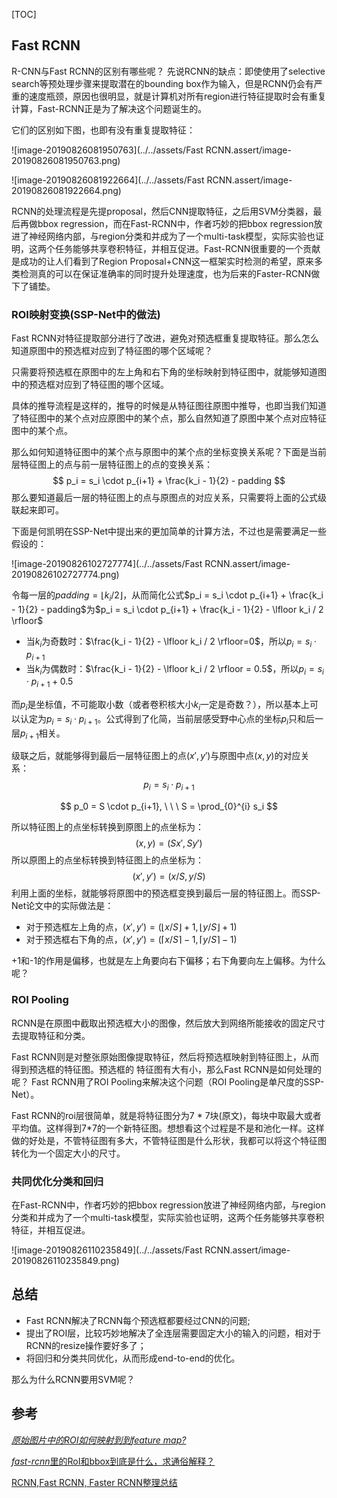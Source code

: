 [TOC]

## Fast RCNN

R-CNN与Fast RCNN的区别有哪些呢？
先说RCNN的缺点：即使使用了selective search等预处理步骤来提取潜在的bounding box作为输入，但是RCNN仍会有严重的速度瓶颈，原因也很明显，就是计算机对所有region进行特征提取时会有重复计算，Fast-RCNN正是为了解决这个问题诞生的。



它们的区别如下图，也即有没有重复提取特征：

![image-20190826081950763](../../assets/Fast RCNN.assert/image-20190826081950763.png)

![image-20190826081922664](../../assets/Fast RCNN.assert/image-20190826081922664.png)





RCNN的处理流程是先提proposal，然后CNN提取特征，之后用SVM分类器，最后再做bbox regression，而在Fast-RCNN中，作者巧妙的把bbox regression放进了神经网络内部，与region分类和并成为了一个multi-task模型，实际实验也证明，这两个任务能够共享卷积特征，并相互促进。Fast-RCNN很重要的一个贡献是成功的让人们看到了Region Proposal+CNN这一框架实时检测的希望，原来多类检测真的可以在保证准确率的同时提升处理速度，也为后来的Faster-RCNN做下了铺垫。





### ROI映射变换(SSP-Net中的做法)

Fast RCNN对特征提取部分进行了改进，避免对预选框重复提取特征。那么怎么知道原图中的预选框对应到了特征图的哪个区域呢？

只需要将预选框在原图中的左上角和右下角的坐标映射到特征图中，就能够知道图中的预选框对应到了特征图的哪个区域。

具体的推导流程是这样的，推导的时候是从特征图往原图中推导，也即当我们知道了特征图中的某个点对应原图中的某个点，那么自然知道了原图中某个点对应特征图中的某个点。



那么如何知道特征图中的某个点与原图中的某个点的坐标变换关系呢？下面是当前层特征图上的点与前一层特征图上的点的变换关系：
$$
p_i = s_i \cdot p_{i+1} + \frac{k_i - 1}{2} - padding
$$
那么要知道最后一层的特征图上的点与原图点的对应关系，只需要将上面的公式级联起来即可。



下面是何凯明在SSP-Net中提出来的更加简单的计算方法，不过也是需要满足一些假设的：

![image-20190826102727774](../../assets/Fast RCNN.assert/image-20190826102727774.png)

令每一层的$padding = \lfloor k_i / 2 \rfloor$，从而简化公式$p_i = s_i \cdot p_{i+1} + \frac{k_i - 1}{2} - padding$为$p_i = s_i \cdot p_{i+1} + \frac{k_i - 1}{2} - \lfloor k_i / 2 \rfloor$

* 当$k_i$为奇数时：$\frac{k_i - 1}{2} - \lfloor k_i / 2 \rfloor=0$，所以$p_i = s_i \cdot p_{i+1}$
* 当$k_i$为偶数时：$\frac{k_i - 1}{2} - \lfloor k_i / 2 \rfloor = 0.5$，所以$p_i = s_i \cdot p_{i+1} + 0.5$

而$p_i$是坐标值，不可能取小数（或者卷积核大小$k_i$一定是奇数？），所以基本上可以认定为$p_i = s_i \cdot p_{i+1}$。公式得到了化简，当前层感受野中心点的坐标$p_i$只和后一层$p_{i+1}$相关。

级联之后，就能够得到最后一层特征图上的点$(x', y')$与原图中点$(x, y)$的对应关系：
$$
p_i = s_i \cdot p_{i+1}
$$

$$
p_0 = S \cdot p_{i+1}, \ \ \ S = \prod_{0}^{i} s_i
$$

所以特征图上的点坐标转换到原图上的点坐标为：
$$
(x, y) = (Sx', Sy')
$$
所以原图上的点坐标转换到特征图上的点坐标为：
$$
(x', y') = (x / S, y/S)
$$
利用上面的坐标，就能够将原图中的预选框变换到最后一层的特征图上。而SSP-Net论文中的实际做法是：

* 对于预选框左上角的点，$(x', y') = (\lfloor x/S \rfloor + 1, \lfloor y / S \rfloor + 1)$
* 对于预选框右下角的点，$(x', y') = (\lceil x/S \rceil - 1, \lceil  y / S \rceil - 1)$

+1和-1的作用是偏移，也就是左上角要向右下偏移；右下角要向左上偏移。为什么呢？





### ROI Pooling

RCNN是在原图中截取出预选框大小的图像，然后放大到网络所能接收的固定尺寸去提取特征和分类。

Fast RCNN则是对整张原始图像提取特征，然后将预选框映射到特征图上，从而得到预选框的特征图。预选框的 特征图有大有小，那么Fast RCNN是如何处理的呢？ Fast RCNN用了ROI Pooling来解决这个问题（ROI Pooling是单尺度的SSP-Net）。

Fast RCNN的roi层很简单，就是将特征图分为7 * 7块(原文)，每块中取最大或者平均值。这样得到7\*7的一个新特征图。想想看这个过程是不是和池化一样。这样做的好处是，不管特征图有多大，不管特征图是什么形状，我都可以将这个特征图转化为一个固定大小的尺寸。





### 共同优化分类和回归

在Fast-RCNN中，作者巧妙的把bbox regression放进了神经网络内部，与region分类和并成为了一个multi-task模型，实际实验也证明，这两个任务能够共享卷积特征，并相互促进。

![image-20190826110235849](../../assets/Fast RCNN.assert/image-20190826110235849.png)

##  总结

* Fast RCNN解决了RCNN每个预选框都要经过CNN的问题;
* 提出了ROI层，比较巧妙地解决了全连层需要固定大小的输入的问题，相对于RCNN的resize操作要好多了；
* 将回归和分类共同优化，从而形成end-to-end的优化。



那么为什么RCNN要用SVM呢？









## 参考

[*原始图片中的ROI如何映射到到feature map?*](https://zhuanlan.zhihu.com/p/24780433)

[*fast*-*rcnn*里的RoI和bbox到底是什么，求通俗解释？](https://www.zhihu.com/question/54259963/answer/139396620)

[RCNN,Fast RCNN, Faster RCNN整理总结](https://blog.csdn.net/gentelyang/article/details/80469553)